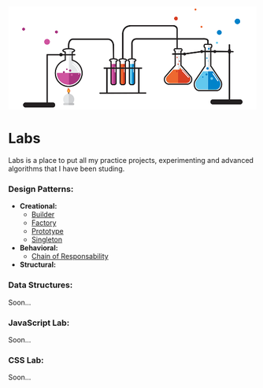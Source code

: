 <img src="https://raw.githubusercontent.com/felipegs07/blog-version3.x/master/images/labs.png">

# Labs

Labs is a place to put all my practice projects, experimenting and advanced algorithms that I have been studing.

### Design Patterns:  
  - **Creational:**
    - [Builder](./design-patterns/creational/builder/)
    - [Factory](./design-patterns/creational/factory/)
    - [Prototype](./design-patterns/creational/prototype/)
    - [Singleton](./design-patterns/creational/singleton/)
  - **Behavioral:**
    - [Chain of Responsability](./behavioral/chain-of-responsability/)
  - **Structural:**

### Data Structures:
  Soon...

### JavaScript Lab:
Soon...

### CSS Lab:
Soon...
